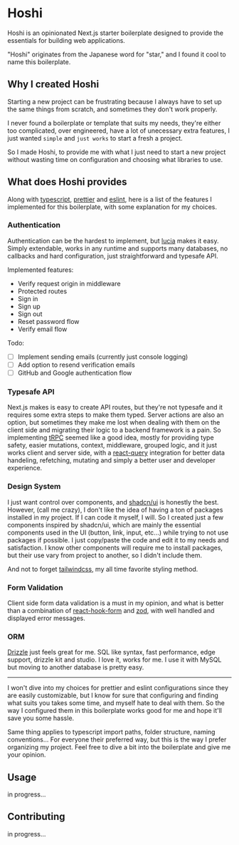 # Hoshi

Hoshi is an opinionated Next.js starter boilerplate designed to provide the essentials for building web applications.

"Hoshi" originates from the Japanese word for "star," and I found it cool to name this boilerplate.

## Why I created Hoshi

Starting a new project can be frustrating because I always have to set up the same things from scratch, and sometimes they don't work properly.

I never found a boilerplate or template that suits my needs, they're either too complicated, over engineered, have a lot of unecessary extra features, I just wanted `simple` and `just works` to start a fresh a project.

So I made Hoshi, to provide me with what I just need to start a new project without wasting time on configuration and choosing what libraries to use.

## What does Hoshi provides

Along with [typescript](https://www.typescriptlang.org/), [prettier](https://prettier.io/) and [eslint](https://eslint.org/), here is a list of the features I implemented for this boilerplate, with some explanation for my choices.

### Authentication

Authentication can be the hardest to implement, but
[lucia](https://lucia-auth.com/) makes it easy. Simply extendable, works in any runtime and supports many databases, no callbacks and hard configuration, just straightforward and typesafe API.

Implemented features:

- Verify request origin in middleware
- Protected routes
- Sign in
- Sign up
- Sign out
- Reset password flow
- Verify email flow

Todo:

- [ ] Implement sending emails (currently just console logging)
- [ ] Add option to resend verification emails
- [ ] GitHub and Google authentication flow

### Typesafe API

Next.js makes is easy to create API routes, but they're not typesafe and it requires some extra steps to make them typed. Server actions are also an option, but sometimes they make me lost when dealing with them on the client side and migrating their logic to a backend framework is a pain. So implementing [tRPC](https://trpc.io/) seemed like a good idea, mostly for providing type safety, easier mutations, context, middleware, grouped logic, and it just works client and server side, with a [react-query](https://tanstack.com/query/latest) integration for better data handeling, refetching, mutating and simply a better user and developer experience.

### Design System

I just want control over components, and [shadcn/ui](https://ui.shadcn.com/) is honestly the best. However, (call me crazy), I don't like the idea of having a ton of packages installed in my project. If I can code it myself, I will. So I created just a few components inspired by shadcn/ui, which are mainly the essential components used in the UI (button, link, input, etc...) while trying to not use packages if possible. I just copy/paste the code and edit it to my needs and satisfaction. I know other components will require me to install packages, but their use vary from project to another, so I didn't include them.

And not to forget [tailwindcss](https://tailwindcss.com/), my all time favorite styling method.

### Form Validation

Client side form data validation is a must in my opinion, and what is better than a combination of [react-hook-form](https://react-hook-form.com/) and [zod](https://zod.dev/), with well handled and displayed error messages.

### ORM

[Drizzle](https://orm.drizzle.team/) just feels great for me. SQL like syntax, fast performance, edge support, drizzle kit and studio. I love it, works for me. I use it with MySQL but moving to another database is pretty easy.

---

I won't dive into my choices for prettier and eslint configurations since they are easily customizable, but I know for sure that configuring and finding what suits you takes some time, and myself hate to deal with them. So the way I configured them in this boilerplate works good for me and hope it'll save you some hassle.

Same thing applies to typescript import paths, folder structure, naming conventions... For everyone their preferred way, but this is the way I prefer organizing my project. Feel free to dive a bit into the boilerplate and give me your opinion.

## Usage

in progress...

## Contributing

in progress...
